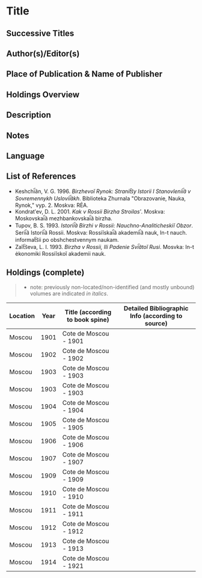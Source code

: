 # Title

## Successive Titles

## Author(s)/Editor(s)

## Place of Publication & Name of Publisher

## Holdings Overview

## Description

## Notes

## Language

## List of References

* Keshchi︠a︡n, V. G. 1996. *Birzhevoĭ Rynok: Stranit︠s︡y Istorii I Stanovlenii︠a︡ v Sovremennykh Uslovii︠a︡kh*. Biblioteka Zhurnala "Obrazovanie, Nauka, Rynok," vyp. 2. Moskva: RĖA.
* Kondratʹev, D. L. 2001. *Kak v Rossii Birzha Stroilasʹ*. Moskva: Moskovskai︠a︡ mezhbankovskai︠a︡ birzha.
* Tupov, B. S. 1993. *Istorii︠a︡ Birzhi v Rossii: Nauchno-Analiticheskiĭ Obzor*. Serii︠a︡ Istorii︠a︡ Rossii. Moskva: Rossiĭskai︠a︡ akademii︠a︡ nauk, In-t nauch. informat︠s︡ii po obshchestvennym naukam.
* Zaĭt︠s︡eva, L. I. 1993. *Birzha v Rossii, Ili Padenie Svi︠a︡toĭ Rusi*. Mosvka: In-t ėkonomiki Rossiĭskoĭ akademii nauk.

## Holdings (complete)

> * note: previously non-located/non-identified (and mostly unbound) volumes are indicated *in italics*.

| Location | Year | Title (according to book spine) | Detailed Bibliographic Info (according to source) |
|----------|------|---------------------------------|---------------------------------------------------|
| Moscou   | 1901 | Cote de Moscou - 1901           |                                                   |
| Moscou   | 1902 | Cote de Moscou - 1902           |                                                   |
| Moscou   | 1903 | Cote de Moscou - 1903           |                                                   |
| Moscou   | 1903 | Cote de Moscou - 1903           |                                                   |
| Moscou   | 1904 | Cote de Moscou - 1904           |                                                   |
| Moscou   | 1905 | Cote de Moscou - 1905           |                                                   |
| Moscou   | 1906 | Cote de Moscou - 1906           |                                                   |
| Moscou   | 1907 | Cote de Moscou - 1907           |                                                   |
| Moscou   | 1909 | Cote de Moscou - 1909           |                                                   |
| Moscou   | 1910 | Cote de Moscou - 1910           |                                                   |
| Moscou   | 1911 | Cote de Moscou - 1911           |                                                   |
| Moscou   | 1912 | Cote de Moscou - 1912           |                                                   |
| Moscou   | 1913 | Cote de Moscou - 1913           |                                                   |
| Moscou   | 1914 | Cote de Moscou - 1921           |                                                   |
